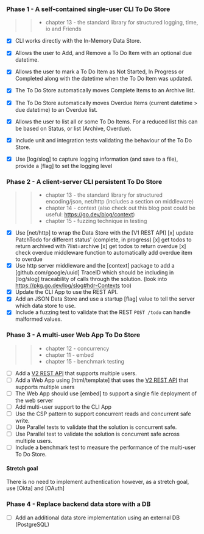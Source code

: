 ### Phase 1 - A self-contained single-user CLI To Do Store

>> - chapter 13 - the standard library for structured logging, time, io and Friends

- [x] CLI works directly with the In-Memory Data Store.
- [x] Allows the user to Add, and Remove a To Do Item with an optional due datetime.
- [x] Allows the user to mark a To Do Item as Not Started, In Progress or Completed along with the datetime when the To Do Item was updated.
- [x] The To Do Store automatically moves Complete Items to an Archive list.
- [x] The To Do Store automatically moves Overdue Items (current datetime > due datetime) to an Overdue list.
- [x] Allows the user to list all or some To Do Items.  For a reduced list this can be based on Status, or list (Archive, Overdue).
- [x] Include unit and integration tests validating the behaviour of the To Do Store.
- [x] Use [log/slog] to capture logging information (and save to a file), provide a [flag] to set the logging level


### Phase 2 - A client-server CLI persistent To Do Store

>> - chapter 13 - the standard library for structured encoding/json, net/http (includes a section on middleware)
>> - chapter 14 - context (also check out this blog post could be useful: https://go.dev/blog/context)
>> - chapter 15 - fuzzing technique in testing

- [x] Use [net/http] to wrap the Data Store with the [V1 REST API]
        [x] update PatchTodo for different status' (complete, in progress)
        [x] get todos to return archived with ?list=archive
        [x] get todos to return overdue
        [x] check overdue middleware function to automatically add overdue item to overdue
- [x] Use http server middleware and the [context] package to add a [github.com/google/uuid] TraceID which should be including in [log/slog] traceability of calls through the solution. (look into https://pkg.go.dev/log/slog#hdr-Contexts too)
- [x] Update the CLI App to use the REST API.
- [x] Add an JSON Data Store and use a startup [flag] value to tell the server which data store to use.
- [x] Include a fuzzing test to validate that the REST `POST /todo` can handle malformed values.

### Phase 3 - A multi-user Web App To Do Store

>> - chapter 12 - concurrency 
>> - chapter 11 - embed
>> - chapter 15 - benchmark testing 

- [ ] Add a [V2 REST API](./to-do-app-api-v2.yaml) that supports multiple users.
- [ ] Add a Web App using [html/template] that uses the [V2 REST API](./to-do-app-api-v2.yaml) that supports multiple users
- [ ] The Web App should use [embed] to support a single file deployment of the web server
- [ ] Add multi-user support to the CLI App
- [ ] Use the CSP pattern to support concurrent reads and concurrent safe write.
- [ ] Use Parallel tests to validate that the solution is concurrent safe.
- [ ] Use Parallel test to validate the solution is concurrent safe across multiple users.
- [ ] Include a benchmark test to measure the performance of the multi-user To Do Store.

#### Stretch goal

There is no need to implement authentication however, as a stretch goal, use [Okta] and [OAuth] 

### Phase 4 - Replace backend data store with a DB

- [ ] Add an additional data store implementation using an external DB (PostgreSQL)